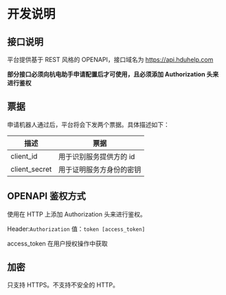 # 开发说明

## 接口说明

平台提供基于 REST 风格的 OPENAPI，接口域名为 https://api.hduhelp.com

**部分接口必须向杭电助手申请配置后才可使用，且必须添加 Authorization 头来进行鉴权**

## 票据
申请机器人通过后，平台将会下发两个票据。具体描述如下：

| 	描述            | 票据            |
|----------------|---------------|
| client_id	     | 用于识别服务提供方的 id |
| client_secret	 | 用于证明服务方身份的密钥  |

## OPENAPI 鉴权方式
使用在 HTTP 上添加 Authorization 头来进行鉴权。

Header:`Authorization` 值：`token [access_token]`

access_token 在用户授权操作中获取

## 加密
只支持 HTTPS。不支持不安全的 HTTP。
